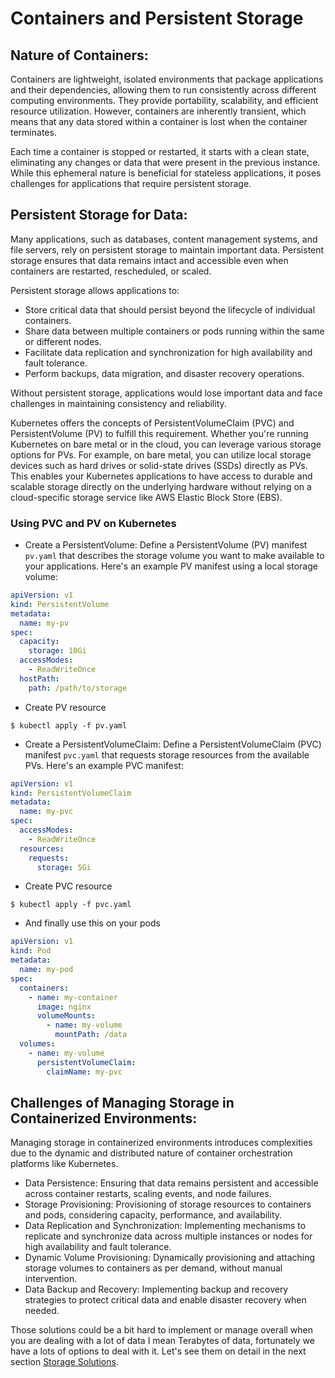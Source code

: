 # Containers and Persistent Storage

## Nature of Containers:

Containers are lightweight, isolated environments that package applications and their dependencies, allowing them to run consistently across different computing environments. They provide portability, scalability, and efficient resource utilization. However, containers are inherently transient, which means that any data stored within a container is lost when the container terminates.

Each time a container is stopped or restarted, it starts with a clean state, eliminating any changes or data that were present in the previous instance. While this ephemeral nature is beneficial for stateless applications, it poses challenges for applications that require persistent storage.

## Persistent Storage for Data:

Many applications, such as databases, content management systems, and file servers, rely on persistent storage to maintain important data.
Persistent storage ensures that data remains intact and accessible even when containers are restarted, rescheduled, or scaled.

Persistent storage allows applications to:

- Store critical data that should persist beyond the lifecycle of individual containers.
- Share data between multiple containers or pods running within the same or different nodes.
- Facilitate data replication and synchronization for high availability and fault tolerance.
- Perform backups, data migration, and disaster recovery operations.

Without persistent storage, applications would lose important data and face challenges in maintaining consistency and reliability.

Kubernetes offers the concepts of PersistentVolumeClaim (PVC) and PersistentVolume (PV) to fulfill this requirement.
Whether you're running Kubernetes on bare metal or in the cloud, you can leverage various storage options for PVs.
For example, on bare metal, you can utilize local storage devices such as hard drives or solid-state drives (SSDs) directly as PVs.
This enables your Kubernetes applications to have access to durable and scalable storage directly on the underlying hardware without relying on a cloud-specific storage service like AWS Elastic Block Store (EBS).

### Using PVC and PV on Kubernetes

- Create a PersistentVolume: Define a PersistentVolume (PV) manifest `pv.yaml` that describes the storage volume you want to make available to your applications. Here's an example PV manifest using a local storage volume:

```yaml
apiVersion: v1
kind: PersistentVolume
metadata:
  name: my-pv
spec:
  capacity:
    storage: 10Gi
  accessModes:
    - ReadWriteOnce
  hostPath:
    path: /path/to/storage
```

- Create PV resource

```console
$ kubectl apply -f pv.yaml
```

- Create a PersistentVolumeClaim: Define a PersistentVolumeClaim (PVC) manifest `pvc.yaml` that requests storage resources from the available PVs. Here's an example PVC manifest:

```yaml
apiVersion: v1
kind: PersistentVolumeClaim
metadata:
  name: my-pvc
spec:
  accessModes:
    - ReadWriteOnce
  resources:
    requests:
      storage: 5Gi
```

- Create PVC resource

```console
$ kubectl apply -f pvc.yaml
```

- And finally use this on your pods

```yaml
apiVersion: v1
kind: Pod
metadata:
  name: my-pod
spec:
  containers:
    - name: my-container
      image: nginx
      volumeMounts:
        - name: my-volume
          mountPath: /data
  volumes:
    - name: my-volume
      persistentVolumeClaim:
        claimName: my-pvc
```

## Challenges of Managing Storage in Containerized Environments:

Managing storage in containerized environments introduces complexities due to the dynamic and distributed nature of container orchestration
platforms like Kubernetes.

- Data Persistence: Ensuring that data remains persistent and accessible across container restarts, scaling events, and node failures.
- Storage Provisioning: Provisioning of storage resources to containers and pods, considering capacity, performance, and availability.
- Data Replication and Synchronization: Implementing mechanisms to replicate and synchronize data across multiple instances or nodes for high availability and fault tolerance.
- Dynamic Volume Provisioning: Dynamically provisioning and attaching storage volumes to containers as per demand, without manual intervention.
- Data Backup and Recovery: Implementing backup and recovery strategies to protect critical data and enable disaster recovery when needed.

Those solutions could be a bit hard to implement or manage overall when you are dealing with a lot of data I mean Terabytes of data, fortunately we have a lots of options to deal with it. Let's see them on detail in the next section [Storage Solutions](solutions-for-storage.md).
